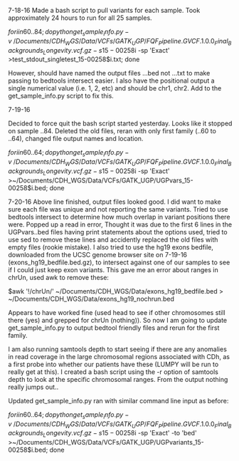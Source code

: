 7-18-16
Made a bash script to pull variants for each sample. Took approximately 24 hours to run for all 25 samples. 

$for i in {60..84}; do python get_sample_info.py -v ~/Documents/CDH_WGS/Data/VCFs/GATK_UGP/FQF_Pipeline.GVCF.1.0.0_Final_Backgrounds_Longevity.vcf.gz -s 15-00258$i -sp 'Exact' >test_stdout_singletest_15-00258$i.txt; done

However, should have named the output files ...bed not ...txt to make passing to bedtools intersect easier. I also have the positional output a single numerical value (i.e. 1, 2, etc) and should be chr1, chr2. Add to the get_sample_info.py script to fix this. 

7-19-16

Decided to force quit the bash script started yesterday. Looks like it stopped on sample ..84. Deleted the old files, reran with only first family (..60 to ..64), changed file output names and location.

$for i in {60..64}; do python get_sample_info.py -v ~/Documents/CDH_WGS/Data/VCFs/GATK_UGP/FQF_Pipeline.GVCF.1.0.0_Final_Backgrounds_Longevity.vcf.gz -s 15-00258$i -sp 'Exact' >~/Documents/CDH_WGS/Data/VCFs/GATK_UGP/UGPvars_15-00258$i.bed; done

7-20-16
Above line finished, output files looked good. I did want to make sure each file was unique and not reporting the same variants. Tried to use bedtools intersect to determine how much overlap in variant positions there were. Popped up a read in error, Thought it was due to the first 6 lines in the UGPvars..bed files having print statements about the options used, tried to use sed to remove these lines and accidently replaced the old files with empty files (rookie mistake). I also tried to use the hg19 exons bedfile, downloaded from the UCSC genome browser site on 7-19-16 (exons_hg19_bedfile.bed.gz), to intersect against one of our samples to see if I could just keep exon variants. This gave me an error about ranges in chrUn, used awk to remove these:

$awk '!/chrUn/' ~/Documents/CDH_WGS/Data/exons_hg19_bedfile.bed > ~/Documents/CDH_WGS/Data/exons_hg19_nochrun.bed

Appears to have worked fine (used head to see if other chromosomes still there (yes) and grepped for chrUn (nothing)). So now I am going to update get_sample_info.py to output bedtool friendly files and rerun for the first family.

I am also running samtools depth to start seeing if there are any anomalies in read coverage in the large chromosomal regions associated with CDh, as a first probe into whether our patients have these (LUMPY will be run to really get at this). I created a bash script using the -r option of samtools depth to look at the specific chromosomal ranges. From the output nothing really jumps out..

Updated get_sample_info.py ran with similar command line input as before:

$for i in {60..64}; do python get_sample_info.py -v ~/Documents/CDH_WGS/Data/VCFs/GATK_UGP/FQF_Pipeline.GVCF.1.0.0_Final_Backgrounds_Longevity.vcf.gz -s 15-00258$i -sp 'Exact' -to 'bed' >~/Documents/CDH_WGS/Data/VCFs/GATK_UGP/UGPvariants_15-00258$i.bed; done